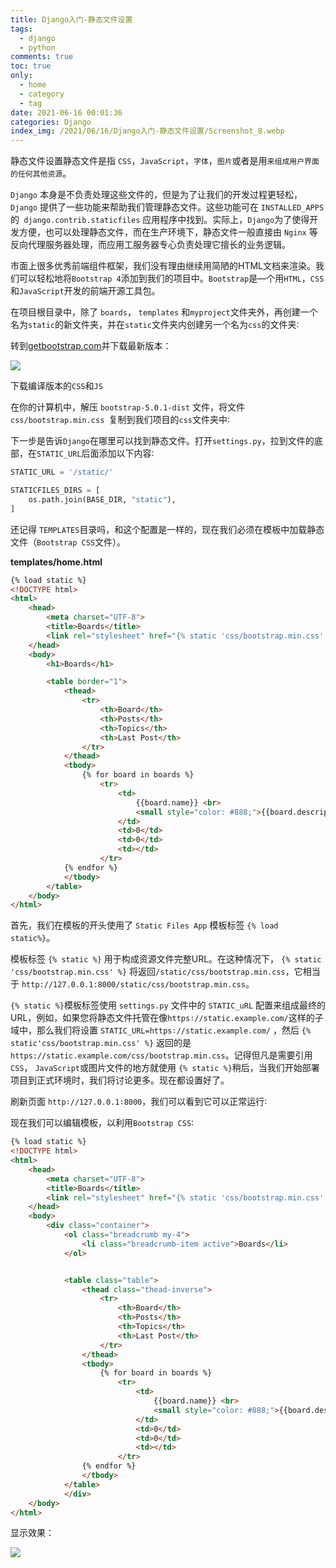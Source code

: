 ```yaml
---
title: Django入门-静态文件设置
tags:
  - django
  - python
comments: true
toc: true
only:
  - home
  - category
  - tag
date: 2021-06-16 00:01:36
categories: Django
index_img: /2021/06/16/Django入门-静态文件设置/Screenshot_8.webp
---
```


静态文件设置静态文件是指 `CSS`，`JavaScript`，`字体`，`图片`或者是用`来组成用户界面的任何其他资源`。


`Django` 本身是不负责处理这些文件的，但是为了让我们的开发过程更轻松，`Django` 提供了一些功能来帮助我们管理静态文件。这些功能可在 `INSTALLED_APPS` 的` django.contrib.staticfiles` 应用程序中找到。实际上，`Django`为了使得开发方便，也可以处理静态文件，而在生产环境下，静态文件一般直接由 `Nginx` 等反向代理服务器处理，而应用工服务器专心负责处理它擅长的业务逻辑。

市面上很多优秀前端组件框架，我们没有理由继续用简陋的HTML文档来渲染。我们可以轻松地将`Bootstrap 4`添加到我们的项目中。`Bootstrap`是—个用`HTML`，`CSS`和`JavaScript`开发的前端开源工具包。

在项目根目录中，除了 `boards`， `templates` 和`myproject`文件夹外，再创建一个名为`static`的新文件夹，并在`static`文件夹内创建另一个名为`css`的文件夹∶

转到[getbootstrap.com](getbootstrap.com)并下载最新版本：

![](1.png)

下载编译版本的`CSS`和`JS`

在你的计算机中，解压 `bootstrap-5.0.1-dist` 文件，将文件 `css/bootstrap.min.css `复制到我们项目的`css`文件夹中∶


下一步是告诉`Django`在哪里可以找到静态文件。打开`settings.py`，拉到文件的底部，在`STATIC_URL`后面添加以下内容∶

```python
STATIC_URL = '/static/'

STATICFILES_DIRS = [
    os.path.join(BASE_DIR, "static"),
]
```

还记得 `TEMPLATES`目录吗，和这个配置是一样的，现在我们必须在模板中加载静态文件（`Bootstrap CSS`文件）。


**templates/home.html**
```html
{% load static %}
<!DOCTYPE html>
<html>
    <head>
        <meta charset="UTF-8">
        <title>Boards</title>
        <link rel="stylesheet" href="{% static 'css/bootstrap.min.css' %}">
    </head>
    <body>
        <h1>Boards</h1>

        <table border="1">
            <thead>
                <tr>
                    <th>Board</th>
                    <th>Posts</th>
                    <th>Topics</th>
                    <th>Last Post</th>
                </tr>
            </thead>
            <tbody>
                {% for board in boards %}
                    <tr>
                        <td>
                            {{board.name}} <br>
                            <small style="color: #888;">{{board.description}}</small>
                        </td>
                        <td>0</td>
                        <td>0</td>
                        <td></td>
                    </tr>
            {% endfor %}
            </tbody>
        </table>
    </body>
</html>
```

首先，我们在模板的开头使用了 `Static Files App` 模板标签 `{% load static%}`。

模板标签 `{% static %}` 用于构成资源文件完整URL。在这种情况下， `{% static 'css/bootstrap.min.css' %}` 将返回`/static/css/bootstrap.min.css`，它相当于 `http://127.0.0.1:8000/static/css/bootstrap.min.css`。

`{% static %}`模板标签使用 `settings.py` 文件中的 `STATIC_uRL` 配置来组成最终的URL，例如，如果您将静态文件托管在像`https∶//static.example.com/`这样的子域中，那么我们将设置 `STATIC_URL=https∶//static.example.com/` ，然后 `{% static'css/bootstrap.min.css' %}` 返回的是`https://static.example.com/css/bootstrap.min.css`。记得但凡是需要引用`CSS`， `JavaScript`或图片文件的地方就使用 `{% static %}`稍后，当我们开始部署项目到正式环境时，我们将讨论更多。现在都设置好了。

刷新页面 `http∶//127.0.0.1∶8000`，我们可以看到它可以正常运行∶

现在我们可以编辑模板，以利用`Bootstrap CSS`∶

```html
{% load static %}
<!DOCTYPE html>
<html>
    <head>
        <meta charset="UTF-8">
        <title>Boards</title>
        <link rel="stylesheet" href="{% static 'css/bootstrap.min.css' %}">
    </head>
    <body>
        <div class="container">
            <ol class="breadcrumb my-4">
                <li class="breadcrumb-item active">Boards</li>
            </ol>


            <table class="table">
                <thead class="thead-inverse">
                    <tr>
                        <th>Board</th>
                        <th>Posts</th>
                        <th>Topics</th>
                        <th>Last Post</th>
                    </tr>
                </thead>
                <tbody>
                    {% for board in boards %}
                        <tr>
                            <td>
                                {{board.name}} <br>
                                <small style="color: #888;">{{board.description}}</small>
                            </td>
                            <td>0</td>
                            <td>0</td>
                            <td></td>
                        </tr>
                {% endfor %}
                </tbody>
            </table>
            </div>
    </body>
</html>
```

显示效果：

![](2.png)

[//]:#(设置表格整体居中显示)
<style>
    table
    {
        margin: auto;
        font-size: 80%;
    }
</style>



